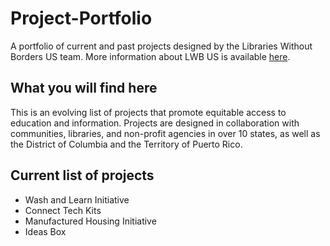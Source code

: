 # Project-Portfolio
A portfolio of current and past projects designed by the Libraries Without Borders US team. 
More information about LWB US is available [here](librarieswithoutborders.us/our-organization/).

## What you will find here
This is an evolving list of projects that promote equitable access to education and information. Projects are designed in collaboration with communities, libraries, and non-profit agencies in over 10 states, as well as the District of Columbia and the Territory of Puerto Rico.

## Current list of projects
* Wash and Learn Initiative
* Connect Tech Kits
* Manufactured Housing Initiative
* Ideas Box
